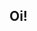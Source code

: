 ## Oi!

<style>
div.stats{
display: flex;
justify-content: space-between
}

<div id="stats">
  <a href="https://github.com/caioschleich">
  <img height="180em" src="https://github-readme-stats.vercel.app/api?username=caioschleich&show_icons=true&theme=tokyonight&include_all_commits=true&count_private=true"/>
  <img height="180em" src="https://github-readme-stats.vercel.app/api/top-langs/?username=caioschleich&layout=compact&langs_count=7&theme=tokyonight"/>
</div>

##

<div style="display: inline_block; justify-content: space-around"><br>
  <img align="center" alt="Js" height="30" width="40" src="https://raw.githubusercontent.com/devicons/devicon/master/icons/javascript/javascript-plain.svg">
  <! --<img align="center" alt="React" height="30" width="40" src="https://raw.githubusercontent.com/devicons/devicon/master/icons/react/react-original.svg">
  <img align="center" alt="HTML" height="30" width="40" src="https://raw.githubusercontent.com/devicons/devicon/master/icons/html5/html5-original.svg">
  <img align="center" alt="CSS" height="30" width="40" src="https://raw.githubusercontent.com/devicons/devicon/master/icons/css3/css3-original.svg">
  <img align="center" alt="Python" height="30" width="40" src="https://raw.githubusercontent.com/devicons/devicon/master/icons/python/python-original.svg">
  <img align="center" alt="Csharp" height="30" width="40" src="https://raw.githubusercontent.com/devicons/devicon/master/icons/csharp/csharp-original.svg">
</div>

##

- 🤖 Tenho trabalhado com microcontroladoras!
- 🌱 Estudando Javascript
- 🙂 Pronomes: ele/dele
- 🎸 Guitarrista nas raras horas vagas
